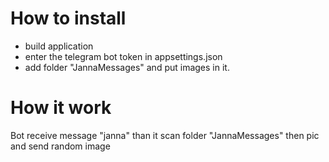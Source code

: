 # How to install
- build application
- enter the telegram bot token in appsettings.json
- add folder "JannaMessages" and put images in it.

# How it work
Bot receive message "janna" than it scan folder "JannaMessages" then pic and send random image